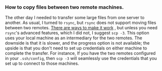 ### How to copy files between two remote machines.

The other day I needed to transfer some large files from one server to another. 
As usual, I turned to `rsync`, but `rsync` does not support moving files between two
remotes. [There are ways to make it work](https://unix.stackexchange.com/questions/183504/how-to-rsync-files-between-two-remotes)
, but unless you need `rsync`'s advanced features, which I did not, I suggest `scp -3`.
This option uses your local machine as an intermediary for the two remotes. The
downside is that it is slower, and the progress option is not available; the upside is 
that you don't need to set up credentials on either machine to complete the transfer. 
For instance, If you have the two remotes configured in your `.ssh/config`, then 
`scp -3` will seamlessly use the credentials that you set up to connect to those 
machines. 
